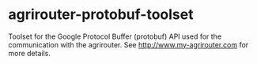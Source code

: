 # agrirouter-protobuf-toolset
Toolset for the Google Protocol Buffer (protobuf) API used for the communication with the agrirouter. See http://www.my-agrirouter.com for more details.

